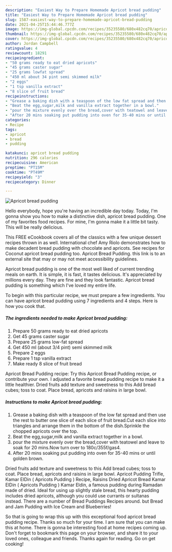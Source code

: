 ```yaml
---
description: "Easiest Way to Prepare Homemade Apricot bread pudding"
title: "Easiest Way to Prepare Homemade Apricot bread pudding"
slug: 1587-easiest-way-to-prepare-homemade-apricot-bread-pudding
date: 2021-04-25T15:44:46.777Z
image: https://img-global.cpcdn.com/recipes/35235580/680x482cq70/apricot-bread-pudding-recipe-main-photo.jpg
thumbnail: https://img-global.cpcdn.com/recipes/35235580/680x482cq70/apricot-bread-pudding-recipe-main-photo.jpg
cover: https://img-global.cpcdn.com/recipes/35235580/680x482cq70/apricot-bread-pudding-recipe-main-photo.jpg
author: Jordan Campbell
ratingvalue: 4
reviewcount: 18291
recipeingredient:
- "50 grams ready to eat dried apricots"
- "45 grams caster sugar"
- "25 grams lowfat spread"
- "450 ml about 34 pint semi skimmed milk"
- "2 eggs"
- "1 tsp vanilla extract"
- "8 slice of fruit bread"
recipeinstructions:
- "Grease a baking dish with a teaspoon of the low fat spread and then use the rest to butter one slice of each slice of fruit  bread.Cut each slice into triangles and arrange them in the bottom of the dish.Sprinkle the chopped apricots over the top."
- "Beat the egg,sugar,milk and vanilla extract together in a bowl."
- "pour the mixture evenly over the bread,cover with teatowel and leave to soak  for 20 mins.Now turn over to 180c/355f/gas4."
- "After 20 mins soaking put pudding into oven for 35-40 mins or until golden brown."
categories:
- Recipe
tags:
- apricot
- bread
- pudding

katakunci: apricot bread pudding 
nutrition: 296 calories
recipecuisine: American
preptime: "PT15M"
cooktime: "PT49M"
recipeyield: "3"
recipecategory: Dinner

---
```



![Apricot bread pudding](https://img-global.cpcdn.com/recipes/35235580/680x482cq70/apricot-bread-pudding-recipe-main-photo.jpg)

Hello everybody, hope you're having an incredible day today. Today, I'm gonna show you how to make a distinctive dish, apricot bread pudding. One of my favorites food recipes. For mine, I'm gonna make it a little bit tasty. This will be really delicious.

This FREE eCookbook covers all of the classics with a few unique dessert recipes thrown in as well. International chef Amy Riolo demonstrates how to make decadent bread pudding with chocolate and apricots. See recipes for Coconut apricot bread pudding too. Apricot Bread Pudding. this link is to an external site that may or may not meet accessibility guidelines.

Apricot bread pudding is one of the most well liked of current trending meals on earth. It is simple, it is fast, it tastes delicious. It's appreciated by millions every day. They are fine and they look fantastic. Apricot bread pudding is something which I've loved my entire life.


To begin with this particular recipe, we must prepare a few ingredients. You can have apricot bread pudding using 7 ingredients and 4 steps. Here is how you cook that.

<!--inarticleads1-->

##### The ingredients needed to make Apricot bread pudding:

1. Prepare 50 grams ready to eat dried apricots
1. Get 45 grams caster sugar
1. Prepare 25 grams low-fat spread
1. Get 450 ml (about 3/4 pint) semi skimmed milk
1. Prepare 2 eggs
1. Prepare 1 tsp vanilla extract
1. Make ready 8 slice of fruit bread


Apricot Bread Pudding recipe: Try this Apricot Bread Pudding recipe, or contribute your own. I adjusted a favorite bread pudding recipe to make it a little healthier. Dried fruits add texture and sweetness to this Add bread cubes; toss to coat. Place bread, apricots and raisins in large bowl. 

<!--inarticleads2-->

##### Instructions to make Apricot bread pudding:

1. Grease a baking dish with a teaspoon of the low fat spread and then use the rest to butter one slice of each slice of fruit  bread.Cut each slice into triangles and arrange them in the bottom of the dish.Sprinkle the chopped apricots over the top.
1. Beat the egg,sugar,milk and vanilla extract together in a bowl.
1. pour the mixture evenly over the bread,cover with teatowel and leave to soak  for 20 mins.Now turn over to 180c/355f/gas4.
1. After 20 mins soaking put pudding into oven for 35-40 mins or until golden brown.


Dried fruits add texture and sweetness to this Add bread cubes; toss to coat. Place bread, apricots and raisins in large bowl. Apricot Pudding Trifle, Kamar ElDin ( Apricots Pudding ) Recipe, Raisins Dried Apricot Bread Kamar ElDin ( Apricots Pudding ) Kamar Eldin, a famous pudding during Ramadan made of dried. Ideal for using up slightly stale bread, this hearty pudding includes dried apricots, although you could use currants or sultanas instead. There are a number of Bread Puddings Recipes around. but Bread and Jam Pudding with Ice Cream and Blueberries! 

So that is going to wrap this up with this exceptional food apricot bread pudding recipe. Thanks so much for your time. I am sure that you can make this at home. There is gonna be interesting food at home recipes coming up. Don't forget to bookmark this page on your browser, and share it to your loved ones, colleague and friends. Thanks again for reading. Go on get cooking!

